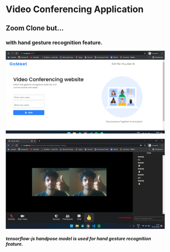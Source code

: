 # Video Conferencing Application

## Zoom Clone but...

### with hand gesture recognition feature.

![Home Page](./public/home.png)

![Project SS](./public/ZoomSS.png)

##### tensorflow-js handpose model is used for hand gesture recognition feature.
